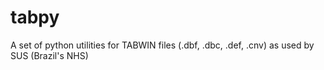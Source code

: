 # tabpy
A set of python utilities for TABWIN files (.dbf, .dbc, .def, .cnv) as used by SUS (Brazil's NHS)
